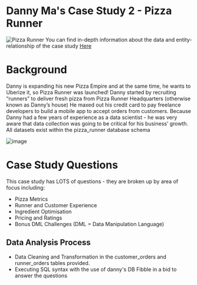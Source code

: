 # Danny Ma's Case Study 2 - Pizza Runner
![Pizza Runner](https://8weeksqlchallenge.com/images/case-study-designs/2.png)
You can find in-depth information about the data and entity-relationship of the case study [Here](https://8weeksqlchallenge.com/case-study-2/)

# Background 
Danny is expanding his new Pizza Empire and at the same time, he wants to Uberize it, so Pizza Runner was launched!
Danny started by recruiting “runners” to deliver fresh pizza from Pizza Runner Headquarters (otherwise known as Danny’s house) 
He maxed out his credit card to pay freelance developers to build a mobile app to accept orders from customers.
Because Danny had a few years of experience as a data scientist - he was very aware that data collection was going to be critical for his business’ growth.
All datasets exist within the pizza_runner database schema

![image](https://user-images.githubusercontent.com/86024012/178909401-b7fd50d6-ec10-408a-bd4c-4cc555042232.png)

# Case Study Questions
This case study has LOTS of questions - they are broken up by area of focus including:

* Pizza Metrics
* Runner and Customer Experience
* Ingredient Optimisation
* Pricing and Ratings
* Bonus DML Challenges (DML = Data Manipulation Language)

## Data Analysis Process
* Data Cleaning and Transformation in the customer_orders and runner_orders tables provided.
* Executing SQL syntax with the use of danny's DB Fibble in a bid to answer the questions

